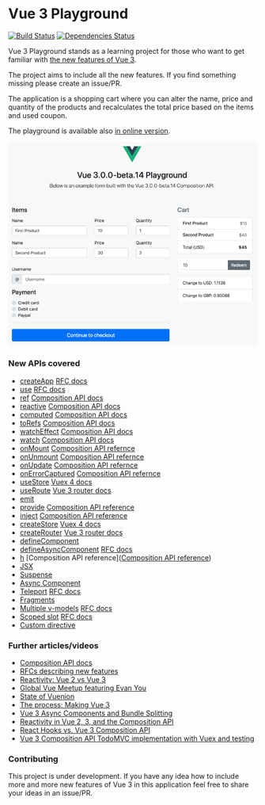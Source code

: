 # Vue 3 Playground

[![Build Status](https://travis-ci.com/blacksonic/vue-3-playground.svg?branch=master)](https://travis-ci.com/blacksonic/vue-3-playground)
[![Dependencies Status](https://david-dm.org/blacksonic/vue-3-playground/status.svg)](https://david-dm.org/blacksonic/vue-3-playground)

Vue 3 Playground stands as a learning project for those who want to get familiar with [the new features of Vue 3](https://composition-api.vuejs.org/).

The project aims to include all the new features. If you find something missing please create an issue/PR.

The application is a shopping cart where you can alter the name, price and quantity of the products and
recalculates the total price based on the items and used coupon.

The playground is available also [in online version](https://codesandbox.io/s/github/blacksonic/vue-3-playground).

![Vue 3 Playground](./images/screenshot.png "Vue 3 Playground")

### New APIs covered

- [createApp](https://github.com/blacksonic/vue-3-playground/blob/master/src/main.js) [RFC docs](https://github.com/vuejs/rfcs/blob/master/active-rfcs/0009-global-api-change.md)
- [use](https://github.com/blacksonic/vue-3-playground/blob/master/src/main.js) [RFC docs](https://github.com/vuejs/rfcs/blob/master/active-rfcs/0009-global-api-change.md)
- [ref](https://github.com/blacksonic/vue-3-playground/blob/master/src/hooks.js) [Composition API docs](https://composition-api.vuejs.org/#code-organization)
- [reactive](https://github.com/blacksonic/vue-3-playground/blob/master/src/hooks.js) [Composition API docs](https://composition-api.vuejs.org/#code-organization)
- [computed](https://github.com/blacksonic/vue-3-playground/blob/master/src/hooks.js) [Composition API docs](https://composition-api.vuejs.org/#code-organization)
- [toRefs](https://github.com/blacksonic/vue-3-playground/blob/master/src/components/Cart.vue) [Composition API docs](https://composition-api.vuejs.org/#code-organization)
- [watchEffect](https://github.com/blacksonic/vue-3-playground/blob/master/src/components/Cart.vue) [Composition API docs](https://composition-api.vuejs.org/#code-organization)
- [watch](https://github.com/blacksonic/vue-3-playground/blob/master/src/components/Cart.vue) [Composition API docs](https://composition-api.vuejs.org/#code-organization)
- [onMount](https://github.com/blacksonic/vue-3-playground/blob/master/src/components/Cart.vue) [Composition API refernce](https://composition-api.vuejs.org/api.html#lifecycle-hooks)
- [onUnmount](https://github.com/blacksonic/vue-3-playground/blob/master/src/components/Cart.vue) [Composition API refernce](https://composition-api.vuejs.org/api.html#lifecycle-hooks)
- [onUpdate](https://github.com/blacksonic/vue-3-playground/blob/master/src/components/Cart.vue) [Composition API refernce](https://composition-api.vuejs.org/api.html#lifecycle-hooks)
- [onErrorCaptured](https://github.com/blacksonic/vue-3-playground/blob/master/src/components/Cart.vue) [Composition API refernce](https://composition-api.vuejs.org/api.html#lifecycle-hooks)
- [useStore](https://github.com/blacksonic/vue-3-playground/blob/master/src/App.vue) [Vuex 4 docs](https://github.com/vuejs/vuex/tree/4.0)
- [useRoute](https://github.com/blacksonic/vue-3-playground/blob/master/src/components/Checkout.vue) [Vue 3 router docs](https://github.com/vuejs/vue-router-next)
- [emit](https://github.com/blacksonic/vue-3-playground/blob/master/src/components/Coupon.vue)
- [provide](https://github.com/blacksonic/vue-3-playground/blob/master/src/version.js) [Composition API reference](https://composition-api.vuejs.org/api.html#dependency-injection)
- [inject](https://github.com/blacksonic/vue-3-playground/blob/master/src/version.js) [Composition API reference](https://composition-api.vuejs.org/api.html#dependency-injection)
- [createStore](https://github.com/blacksonic/vue-3-playground/blob/master/src/store.js) [Vuex 4 docs](https://github.com/vuejs/vuex/tree/4.0)
- [createRouter](https://github.com/blacksonic/vue-3-playground/blob/master/src/router.js) [Vue 3 router docs](https://github.com/vuejs/vue-router-next)
- [defineComponent](https://github.com/blacksonic/vue-3-playground/blob/master/src/components/Payment.jsx)
- [defineAsyncComponent](https://github.com/blacksonic/vue-3-playground/blob/master/src/components/AsyncPayment.js) [RFC docs](https://github.com/vuejs/rfcs/blob/master/active-rfcs/0026-async-component-api.md)
- [h](https://github.com/blacksonic/vue-3-playground/blob/master/src/components/Spinner.js) [Composition API reference]([Composition API reference](https://composition-api.vuejs.org/api.html#dependency-injection))
- [JSX](https://github.com/blacksonic/vue-3-playground/blob/master/src/components/Payment.jsx)
- [Suspense](https://github.com/blacksonic/vue-3-playground/blob/master/src/components/Cart.vue)
- [Async Component](https://github.com/blacksonic/vue-3-playground/blob/master/src/components/Exchange.vue)
- [Teleport](https://github.com/blacksonic/vue-3-playground/blob/master/src/components/Header.vue) [RFC docs](https://github.com/vuejs/rfcs/blob/master/active-rfcs/0025-teleport.md)
- [Fragments](https://github.com/blacksonic/vue-3-playground/blob/master/src/App.vue)
- [Multiple v-models](https://github.com/blacksonic/vue-3-playground/blob/master/src/components/Cart.vue) [RFC docs](https://github.com/vuejs/rfcs/blob/master/active-rfcs/0011-v-model-api-change.md)
- [Scoped slot](https://github.com/blacksonic/vue-3-playground/blob/master/src/components/Cart.vue) [RFC docs](https://github.com/vuejs/rfcs/blob/master/active-rfcs/0001-new-slot-syntax.md)
- [Custom directive](https://github.com/blacksonic/vue-3-playground/blob/master/src/at-sign.js)

### Further articles/videos

- [Composition API docs](https://composition-api.vuejs.org/)
- [RFCs describing new features](https://github.com/vuejs/rfcs)
- [Reactivity: Vue 2 vs Vue 3](https://www.vuemastery.com/blog/Reactivity-Vue2-vs-Vue3/)
- [Global Vue Meetup featuring Evan You](https://www.youtube.com/watch?v=Nk3cC7xNfkk)
- [State of Vuenion](https://www.vuemastery.com/conferences/vueconf-us-2020/state-of-the-vuenion/)
- [The process: Making Vue 3](https://increment.com/frontend/making-vue-3/)
- [Vue 3 Async Components and Bundle Splitting](https://lmiller1990.github.io/electic/posts/20200503_vue_3_async_components_and_bundle_splitting.html)
- [Reactivity in Vue 2, 3, and the Composition API](https://vuejsdevelopers.com/2017/03/05/vue-js-reactivity/)
- [React Hooks vs. Vue 3 Composition API](https://academy.esveo.com/en/blog/Yr)
- [Vue 3 Composition API TodoMVC implementation with Vuex and testing](https://github.com/blacksonic/todomvc-vue-composition-api)

### Contributing

This project is under development. If you have any idea how to include more and more new features of Vue 3 in this application feel free to share your ideas in an issue/PR.

